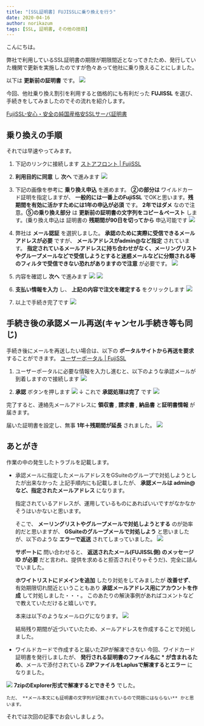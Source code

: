 ```yaml
---
title: "[SSL証明書] FUJISSLに乗り換えを行う"
date: 2020-04-16
author: norikazum
tags: [SSL, 証明書, その他の技術]
---
```


こんにちは。

弊社で利用しているSSL証明書の期限が期限間近となってきたため、発行していた機関で更新を実施したのですが色々あって他社に乗り換えることにしました。

以下は **更新前の証明書** です。
![](images/transfer-ssl-certificate-to-fujissl-1.png)

今回、他社乗り換え割引を利用すると価格的にも有利だった **FUJISSL** を選び、手続きをしてみましたのでその流れを紹介します。

[FujiSSL-安心・安全の純国産格安SSLサーバ証明書](https://www.fujissl.jp/)

## 乗り換えの手順
それでは早速やってみます。

1. 下記のリンクに接続します
[ストアフロント | FujiSSL](https://store.fujissl.jp/apply/req1)

1. **利用目的に同意** し **次へ** で進みます
![](images/transfer-ssl-certificate-to-fujissl-2.png)

1. 下記の画像を参考に **乗り換え申込** を進めます。 **②の部分は** ワイルドカード証明を指定しますが、 **一般的には一番上のFujiSSL** でOKと思います。**残期間を有効に活かすためには1年の申込が必須** です。 **2年ではダメ** なので注意。**⑤の乗り換え部分** は **更新前の証明書の文字列をコピー＆ペースト** します。(乗り換え申込は 証明書の **残期間が90日を切ってから** 申込可能です
![](images/transfer-ssl-certificate-to-fujissl-3.png)

1. 弊社は **メール認証** を選択しました。 **承認のために実際に受信できるメールアドレスが必要** ですが、 **メールアドレスがadmin@など指定** されています。  **指定されているメールアドレスに持ち合わせがなく、メーリングリストやグループメールなどで受信しようとすると迷惑メールなどに分類される等のフィルタで受信できない恐れがありますので注意** が必要です。
![](images/transfer-ssl-certificate-to-fujissl-4.png)

1. 内容を確認し **次へ** で進みます
![](images/transfer-ssl-certificate-to-fujissl-5.png)
![](images/transfer-ssl-certificate-to-fujissl-6.png)

1. **支払い情報を入力** し、 **上記の内容で注文を確定する** をクリックします
![](images/transfer-ssl-certificate-to-fujissl-7.png)

1. 以上で手続き完了です
![](images/transfer-ssl-certificate-to-fujissl-8.png)

## 手続き後の承認メール再送(キャンセル手続き等も同じ)
手続き後にメールを再送したい場合は、以下の **ポータルサイトから再送を要求** することができます。
[ユーザーポータル | FujiSSL](https://product.fujissl.jp/)

1. ユーザーポータルに必要な情報を入力し進むと、以下のような承認メールが到着しますので接続します
![](images/transfer-ssl-certificate-to-fujissl-9.png)

1. **承認** ボタンを押します
![](images/transfer-ssl-certificate-to-fujissl-10.png)
↓
これで **承認処理は完了** です
![](images/transfer-ssl-certificate-to-fujissl-11.png)

完了すると、連絡先メールアドレスに **領収書** , **請求書** , **納品書** と**証明書情報** が届きます。

届いた証明書を設定し、無事 **1年＋残期間が延長** されました。
![](images/transfer-ssl-certificate-to-fujissl-12.png)

## あとがき

作業の中の発生したトラブルを記載します。

- 承認メールに指定したメールアドレスをGSuiteのグループで対処しようとしたが出来なかった
    上記手順内にも記載しましたが、 **承認メールは admin@ など、指定されたメールアドレス** になります。
    
    指定されているアドレスが、運用しているものにあればいいですがなかなかそうはいかないと思います。
    
    そこで、 **メーリングリストやグループメールで対処しようとする** のが効率的だと思いますが、 **GSuiteのグループメールで対処しよう** と思いましたが、以下のような **エラーで返送** されてしまっていました。
![](images/transfer-ssl-certificate-to-fujissl-13.png)
    
    **サポートに** 問い合わせると、 **返送されたメール(FUJISSL側) のメッセージID が必要** だと言われ、提供を求めると拒否され(そりゃそうだ)、完全に詰んでいました。
    
    **ホワイトリストにドメインを追加** したり対処をしてみましたが **改善せず**、有効期限切れ間近ということもあり **承認メールアドレス用にアカウントを作成** して対処しました・・・。
    このあたりの解決事例があればコメントなどで教えていただけると嬉しいです。
    
    本来は以下のようなメールログになります。
![](images/transfer-ssl-certificate-to-fujissl-14.png)

    結局残り期間が近づいていたため、メールアドレスを作成することで対処しました。

- ワイルドカードで作成すると届いたZIPが解凍できない
    今回、ワイドカード証明書を発行しましたが、 **発行される証明書のファイル名に * が含まれるため**、メールで添付されている **ZIPファイルをLaplusで解凍するとエラー** になりました。
    
![](images/transfer-ssl-certificate-to-fujissl-15.png)
    **7zipのExplorer形式で解凍するとできそう** でした。
    
    ただ、 **メール本文にも証明書の文字列が記載されているので問題にはならない** かと思います。

それでは次回の記事でお会いしましょう。